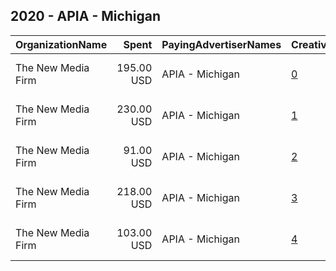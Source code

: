 ## 2020 - APIA - Michigan 
|OrganizationName|Spent|PayingAdvertiserNames|CreativeUrls|Impressions|Genders|AgeBrackets|CountryCodes|BillingAddresses|CandidateBallotInformation|
|:---|---:|:---|:---|---:|:---|:---|:---|:---|:---|
|The New Media Firm|195.00 USD|APIA - Michigan|[0](https://www.snap.com/political-ads/asset/7084e4b4675c9c0f27027138e38e33311c4265ea0e5fc06f8985d7eb16f06159?mediaType=mp4)|44,519|||united states|"1730 Rhode Island Ave, NW Ste 213,Washington,20036,US"|Asian Pacific Islander American Vote|
|The New Media Firm|230.00 USD|APIA - Michigan|[1](https://www.snap.com/political-ads/asset/fc47604e81a1ec6e17560c1031d58092e60f73179856aa2b6aea352371dc834f?mediaType=mp4)|24,157|||united states|"1730 Rhode Island Ave, NW Ste 213,Washington,20036,US"|Asian Pacific Islander American Vote|
|The New Media Firm|91.00 USD|APIA - Michigan|[2](https://www.snap.com/political-ads/asset/64e8724288ff4420b33bc9438d13e8a8185b66d5f11449a357c873ffafd69a02?mediaType=mp4)|11,344|||united states|"1730 Rhode Island Ave, NW Ste 213,Washington,20036,US"|Asian Pacific Islander American Vote|
|The New Media Firm|218.00 USD|APIA - Michigan|[3](https://www.snap.com/political-ads/asset/42315a0f6052d0d24a209b44940f4024911410b89eaae704090c9490a0b650fb?mediaType=mp4)|52,090|||united states|"1730 Rhode Island Ave, NW Ste 213,Washington,20036,US"|Asian Pacific Islander American Vote|
|The New Media Firm|103.00 USD|APIA - Michigan|[4](https://www.snap.com/political-ads/asset/591cb9eafa649aec68516c6dbad1f76ea6323c61b342fc33ef547372e16bcb35?mediaType=mp4)|13,952|||united states|"1730 Rhode Island Ave, NW Ste 213,Washington,20036,US"|Asian Pacific Islander American Vote|

